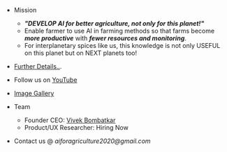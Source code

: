 
- Mission   
  - ***"DEVELOP AI for better agriculture, not only for this planet!"***   
  - Enable farmer to use AI in farming methods so that farms become ***more productive*** with ***fewer resources and monitoring***. 
  - For interplanetary spices like us, this knowledge is not only USEFUL on this planet but on NEXT planets too!


- [Further Details..](./design_thinking.md).

- Follow us on [YouTube](https://www.youtube.com/playlist?list=PLajIi55-KLYcZlos3vRQ9Omi4RynH780h)

- [Image Gallery](https://photos.app.goo.gl/nNboanZLULY4cgph7)

- Team   
  - Founder CEO: [Vivek Bombatkar](https://www.linkedin.com/in/vivek-bombatkar/)
  - Product/UX Researcher: Hiring Now

- Contact us @ _aiforagriculture2020@gmail.com_  
